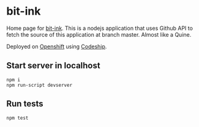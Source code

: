 # bit-ink

Home page for [bit-ink](http://www.bit-ink.com). This is a nodejs application that uses Github API to fetch the source of this application at branch master. Almost like a Quine.

Deployed on [Openshift](https://www.openshift.com/) using [Codeship](https://codeship.com/).

## Start server in localhost

    npm i
    npm run-script devserver

## Run tests

    npm test
